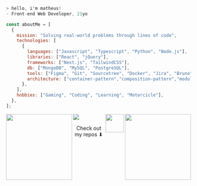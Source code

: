 ```csharp
> hello, i'm matheus! 
- Front-end Web Developer, 21yo
```

```javascript
const aboutMe = [
  {
    mission: "Solving real-world problems through lines of code",
    technologies: [
      {
        languages: ["Javascript", "Typescript", "Python", "Node.js"],
        libraries: ["React", "jQuery"],
        frameworks: ["Next.js", "TailwindCSS"],
        db: ["MongoDB", "MySQL", "PostgreSQL"],
        tools: ["Figma", "Git", "Sourcetree", "Docker", "Jira", "Bruno"],
        architecture: ["container-pattern","composition-pattern","module-pattern","MVC"],
      },
    ],
    hobbies: ["Gaming", "Coding", "Learning", "Motorcicle"],
  },
];

```

<p align="center">
 <img height="180em" align="left" src="https://github-readme-stats.vercel.app/api?username=zmatezz&theme=github_dark_dimmed&hide_border=true&include_all_commits=false&count_private=true&bg_color=161b22&text_color=e6ede6"/>
<img height="180em" align="right" src="https://github-readme-stats.vercel.app/api/top-langs/?username=zmatezz&theme=github_dark_dimmed&hide_border=true&include_all_commits=false&count_private=true&layout=compact&bg_color=161b22&text_color=e6ede6"/>
<p align="center" height="180em">
  <img height="50em" align="right" src="https://zmatezz.github.io/portfolio/assets/img/logo.png"/>
</p>

 <a align='center' href="https://www.linkedin.com/in/omatheus-guedes/"><img src="https://img.shields.io/badge/-Matheus_Costa-0A66C2?style=flat&logo=Linkedin&logoColor=white"/></a>

<p align="center">Check out my repos ⬇</p>
</p>
